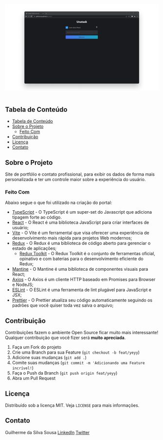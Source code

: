 <!-- PROJECT LOGO -->
<br />
<p align="center">
  <a href="https://guilherssousa.github.io/unatask">
    <img src="https://raw.githubusercontent.com/guilherssousa/unatask/master/.github/screenshot.png" alt="screenshot" width=600>
    <br><br>
  </a>
</p>

<!-- TABLE OF CONTENTS -->

## Tabela de Conteúdo

- [Tabela de Conteúdo](#tabela-de-conte%C3%BAdo)
- [Sobre o Projeto](#sobre-o-projeto)
  - [Feito Com](#feito-com)
- [Contribuição](#contribui%C3%A7%C3%A3o)
- [Licença](#licen%C3%A7a)
- [Contato](#contato)

<!-- ABOUT THE PROJECT -->

## Sobre o Projeto

Site de portfólio e contato profissional, para exibir os dados de forma mais personalizada e ter um controle maior sobre a experiência do usuário.

### Feito Com

Abaixo segue o que foi utilizado na criação do portal:

- [TypeScript](https://www.typescriptlang.org/) - O TypeScript é um super-set do Javascript que adiciona tipagem forte ao código.
- [React](https://pt-br.reactjs.org/) - O React é uma biblioteca JavaScript para criar interfaces de usuário;
- [Vite](https://vitejs.dev/) - O Vite é um ferramental que visa oferecer uma experiência de desenvolvimento mais rápida para projetos Web modernos;
- [Redux](https://redux.js.org/) - O Redux é uma biblioteca de código aberto para gerenciar o estado de aplicações;
  - [Redux Toolkit](https://redux-toolkit.js.org/) - O Redux Toolkit é o conjunto de ferramentas oficial, opinativo e com baterias para o desenvolvimento eficiente do Redux;
- [Mantine](https://mantine.dev) - O Mantine é uma biblioteca de componentes visuais para React;
- [Axios](https://github.com/axios/axios) - O Axios é um cliente HTTP baseado em Promises para Browser e NodeJS;
- [ESLint](https://eslint.org/) - O ESLint é uma ferramenta de lint plugável para JavaScript e JSX;
- [Prettier](https://prettier.io/) - O Prettier atualiza seu código automaticamente seguindo os padrões que você quiser toda vez salva o arquivo;

<!-- CONTRIBUTING -->

## Contribuição

Contribuições fazem o ambiente Open Source ficar muito mais interessante! Qualquer contribuição que você fizer será **muito apreciada**.

1. Faça um Fork do projeto
2. Crie uma Branch para sua Feature (`git checkout -b feat/yeyy`)
3. Adicione suas mudanças (`git add .`)
4. Comite suas mudanças (`git commit -m 'Adicionando uma Feature incrível!`)
5. Faça o Push da Branch (`git push origin feat/yeyy`)
6. Abra um Pull Request

<!-- LICENSE -->

## Licença

Distribuído sob a licença MIT. Veja `LICENSE` para mais informações.

<!-- CONTACT -->

## Contato

Guilherme da Silva Sousa
[LinkedIn](https://linkedin.com/in/guilhermedasilvasousa)
[Twitter](https://twitter.com/krteazy)
